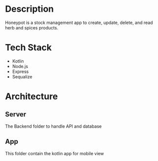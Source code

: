 # Description
Honeypot is a stock management app to create, update, delete, and read herb and spices products. 

# Tech Stack
- Kotlin
- Node.js
- Express
- Sequalize

# Architecture
## Server
The Backend folder to handle API and database

## App
This folder contain the kotlin app for mobile view
